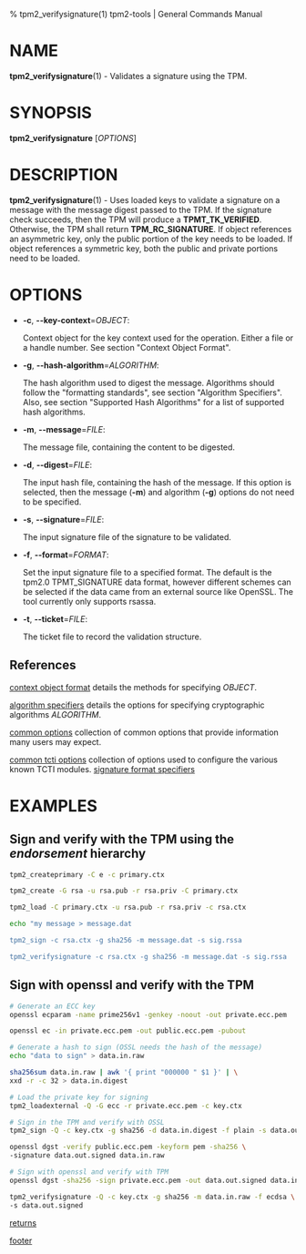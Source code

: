 % tpm2_verifysignature(1) tpm2-tools | General Commands Manual

# NAME

**tpm2_verifysignature**(1) - Validates a signature using the TPM.

# SYNOPSIS

**tpm2_verifysignature** [*OPTIONS*]

# DESCRIPTION

**tpm2_verifysignature**(1) - Uses loaded keys to validate a signature on a
message with the message digest passed to the TPM. If the signature check
succeeds, then the TPM will produce a **TPMT_TK_VERIFIED**. Otherwise, the TPM
shall return **TPM_RC_SIGNATURE**. If object references an asymmetric key, only
the public portion of the key needs to be loaded. If object references a
symmetric key, both the public and private portions need to be loaded.

# OPTIONS

  * **-c**, **\--key-context**=_OBJECT_:

    Context object for the key context used for the operation. Either a file
    or a handle number. See section "Context Object Format".

  * **-g**, **\--hash-algorithm**=_ALGORITHM_:

    The hash algorithm used to digest the message.
    Algorithms should follow the "formatting standards", see section
    "Algorithm Specifiers".
    Also, see section "Supported Hash Algorithms" for a list of supported hash
    algorithms.

  * **-m**, **\--message**=_FILE_:

    The message file, containing the content to be  digested.

  * **-d**, **\--digest**=_FILE_:

    The input hash file, containing the hash of the message. If this option is
    selected, then the message (**-m**) and algorithm (**-g**) options do not
    need to be specified.

  * **-s**, **\--signature**=_FILE_:

    The input signature file of the signature to be validated.

  * **-f**, **\--format**=_FORMAT_:

    Set the input signature file to a specified format. The default is the
    tpm2.0 TPMT_SIGNATURE data format, however different schemes can be selected
    if the data came from an external source like OpenSSL. The tool currently
    only supports rsassa.

  * **-t**, **\--ticket**=_FILE_:

    The ticket file to record the validation structure.

## References

[context object format](common/ctxobj.md) details the methods for specifying
_OBJECT_.

[algorithm specifiers](common/alg.md) details the options for specifying
cryptographic algorithms _ALGORITHM_.

[common options](common/options.md) collection of common options that provide
information many users may expect.

[common tcti options](common/tcti.md) collection of options used to configure
the various known TCTI modules.
[signature format specifiers](common/signature.md)

# EXAMPLES

## Sign and verify with the TPM using the *endorsement* hierarchy
```bash
tpm2_createprimary -C e -c primary.ctx

tpm2_create -G rsa -u rsa.pub -r rsa.priv -C primary.ctx

tpm2_load -C primary.ctx -u rsa.pub -r rsa.priv -c rsa.ctx

echo "my message > message.dat

tpm2_sign -c rsa.ctx -g sha256 -m message.dat -s sig.rssa

tpm2_verifysignature -c rsa.ctx -g sha256 -m message.dat -s sig.rssa
```

## Sign with openssl and verify with the TPM
```bash
# Generate an ECC key
openssl ecparam -name prime256v1 -genkey -noout -out private.ecc.pem

openssl ec -in private.ecc.pem -out public.ecc.pem -pubout

# Generate a hash to sign (OSSL needs the hash of the message)
echo "data to sign" > data.in.raw

sha256sum data.in.raw | awk '{ print "000000 " $1 }' | \
xxd -r -c 32 > data.in.digest

# Load the private key for signing
tpm2_loadexternal -Q -G ecc -r private.ecc.pem -c key.ctx

# Sign in the TPM and verify with OSSL
tpm2_sign -Q -c key.ctx -g sha256 -d data.in.digest -f plain -s data.out.signed

openssl dgst -verify public.ecc.pem -keyform pem -sha256 \
-signature data.out.signed data.in.raw

# Sign with openssl and verify with TPM
openssl dgst -sha256 -sign private.ecc.pem -out data.out.signed data.in.raw

tpm2_verifysignature -Q -c key.ctx -g sha256 -m data.in.raw -f ecdsa \
-s data.out.signed
```

[returns](common/returns.md)

[footer](common/footer.md)
